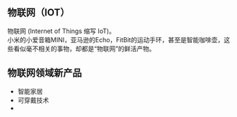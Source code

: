 ## 物联网（IOT）
物联网 (Internet of Things 缩写 IoT)。  
小米的小爱音箱MINI，亚马逊的Echo，FitBit的运动手环，甚至是智能咖啡壶，这些看似毫不相关的事物，却都是“物联网”的鲜活产物。  

## 物联网领域新产品
  - 智能家居  
  - 可穿戴技术
  - 